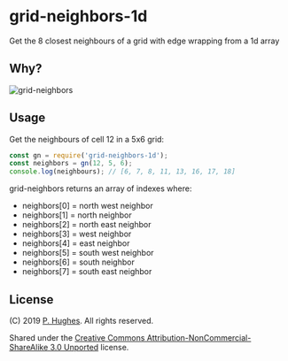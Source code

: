 # grid-neighbors-1d

Get the 8 closest neighbours of a grid with edge wrapping from a 1d array

## Why?
![grid-neighbors](https://raw.githubusercontent.com/phugh/grid-neighbors-1d/master/grid-neighbors.png)

## Usage
Get the neighbours of cell 12 in a 5x6 grid:
```Javascript
const gn = require('grid-neighbors-1d');
const neighbors = gn(12, 5, 6);
console.log(neighbours); // [6, 7, 8, 11, 13, 16, 17, 18]
```

grid-neighbors returns an array of indexes where:
* neighbors[0] = north west neighbor
* neighbors[1] = north neighbor
* neighbors[2] = north east neighbor
* neighbors[3] = west neighbor
* neighbors[4] = east neighbor
* neighbors[5] = south west neighbor
* neighbors[6] = south neighbor
* neighbors[7] = south east neighbor

## License
(C) 2019 [P. Hughes](https://www.phugh.es). All rights reserved.

Shared under the [Creative Commons Attribution-NonCommercial-ShareAlike 3.0 Unported](http://creativecommons.org/licenses/by-nc-sa/3.0/) license.